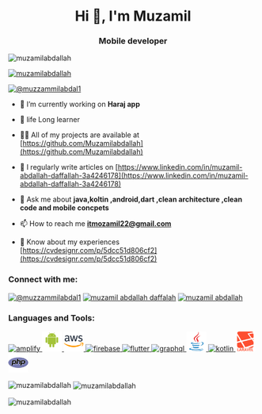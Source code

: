 <h1 align="center">Hi 👋, I'm Muzamil</h1>
<h3 align="center"> Mobile developer</h3>

<p align="left"> <img src="https://komarev.com/ghpvc/?username=muzamilabdallah&label=Profile%20views&color=0e75b6&style=flat" alt="muzamilabdallah" /> </p>

<p align="left"> <a href="https://github.com/ryo-ma/github-profile-trophy"><img src="https://github-profile-trophy.vercel.app/?username=muzamilabdallah" alt="muzamilabdallah" /></a> </p>

<p align="left"> <a href="https://twitter.com/@muzzammilabdal1" target="blank"><img src="https://img.shields.io/twitter/follow/@muzzammilabdal1?logo=twitter&style=for-the-badge" alt="@muzzammilabdal1" /></a> </p>

- 🔭 I’m currently working on **Haraj app**

- 🌱 life Long learner

- 👨‍💻 All of my projects are available at [https://github.com/Muzamilabdallah](https://github.com/Muzamilabdallah)

- 📝 I regularly write articles on [https://www.linkedin.com/in/muzamil-abdallah-daffallah-3a4246178](https://www.linkedin.com/in/muzamil-abdallah-daffallah-3a4246178)

- 💬 Ask me about **java,koltin ,android,dart ,clean architecture ,clean code and mobile concpets**

- 📫 How to reach me **itmozamil22@gmail.com**

- 📄 Know about my experiences [https://cvdesignr.com/p/5dcc51d806cf2](https://cvdesignr.com/p/5dcc51d806cf2)

<h3 align="left">Connect with me:</h3>
<p align="left">
<a href="https://twitter.com/@muzzammilabdal1" target="blank"><img align="center" src="https://raw.githubusercontent.com/rahuldkjain/github-profile-readme-generator/master/src/images/icons/Social/twitter.svg" alt="@muzzammilabdal1" height="30" width="40" /></a>
<a href="https://linkedin.com/in/muzamil abdallah daffalah" target="blank"><img align="center" src="https://raw.githubusercontent.com/rahuldkjain/github-profile-readme-generator/master/src/images/icons/Social/linked-in-alt.svg" alt="muzamil abdallah daffalah" height="30" width="40" /></a>
<a href="https://fb.com/muzamil abdallah" target="blank"><img align="center" src="https://raw.githubusercontent.com/rahuldkjain/github-profile-readme-generator/master/src/images/icons/Social/facebook.svg" alt="muzamil abdallah" height="30" width="40" /></a>
</p>

<h3 align="left">Languages and Tools:</h3>
<p align="left"> <a href="https://aws.amazon.com/amplify/" target="_blank" rel="noreferrer"> <img src="https://docs.amplify.aws/assets/logo-dark.svg" alt="amplify" width="40" height="40"/> </a> <a href="https://developer.android.com" target="_blank" rel="noreferrer"> <img src="https://raw.githubusercontent.com/devicons/devicon/master/icons/android/android-original-wordmark.svg" alt="android" width="40" height="40"/> </a> <a href="https://aws.amazon.com" target="_blank" rel="noreferrer"> <img src="https://raw.githubusercontent.com/devicons/devicon/master/icons/amazonwebservices/amazonwebservices-original-wordmark.svg" alt="aws" width="40" height="40"/> </a> <a href="https://firebase.google.com/" target="_blank" rel="noreferrer"> <img src="https://www.vectorlogo.zone/logos/firebase/firebase-icon.svg" alt="firebase" width="40" height="40"/> </a> <a href="https://flutter.dev" target="_blank" rel="noreferrer"> <img src="https://www.vectorlogo.zone/logos/flutterio/flutterio-icon.svg" alt="flutter" width="40" height="40"/> </a> <a href="https://graphql.org" target="_blank" rel="noreferrer"> <img src="https://www.vectorlogo.zone/logos/graphql/graphql-icon.svg" alt="graphql" width="40" height="40"/> </a> <a href="https://www.java.com" target="_blank" rel="noreferrer"> <img src="https://raw.githubusercontent.com/devicons/devicon/master/icons/java/java-original.svg" alt="java" width="40" height="40"/> </a> <a href="https://kotlinlang.org" target="_blank" rel="noreferrer"> <img src="https://www.vectorlogo.zone/logos/kotlinlang/kotlinlang-icon.svg" alt="kotlin" width="40" height="40"/> </a> <a href="https://laravel.com/" target="_blank" rel="noreferrer"> <img src="https://raw.githubusercontent.com/devicons/devicon/master/icons/laravel/laravel-plain-wordmark.svg" alt="laravel" width="40" height="40"/> </a> <a href="https://www.php.net" target="_blank" rel="noreferrer"> <img src="https://raw.githubusercontent.com/devicons/devicon/master/icons/php/php-original.svg" alt="php" width="40" height="40"/> </a> </p>

<p><img align="left" src="https://github-readme-stats.vercel.app/api/top-langs?username=muzamilabdallah&show_icons=true&locale=en&layout=compact" alt="muzamilabdallah" /></p>

<p>&nbsp;<img align="center" src="https://github-readme-stats.vercel.app/api?username=muzamilabdallah&show_icons=true&locale=en" alt="muzamilabdallah" /></p>

<p><img align="center" src="https://github-readme-streak-stats.herokuapp.com/?user=muzamilabdallah&" alt="muzamilabdallah" /></p>


